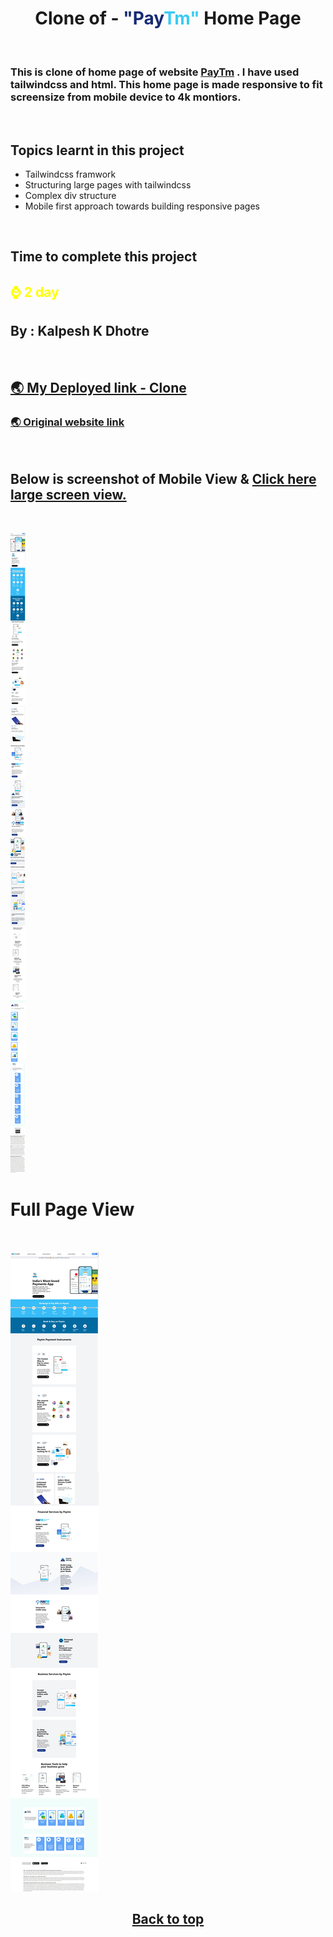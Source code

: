 # <center>**Clone of - <font color="#152b75">"Pay</font><font color="#3acbf4">Tm"</font> Home Page**</center>

<br>

### This is clone of home page of website [PayTm](https://paytm.com/) . I have used tailwindcss and html. This home page is made responsive to fit screensize from mobile device to 4k montiors.

<br>

## Topics learnt in this project

- Tailwindcss framwork
- Structuring large pages with tailwindcss
- Complex div structure 
- Mobile first approach towards building responsive pages

<br>

## Time to complete this project

## <font color="Yellow">**⌚ 2 day**</font>

## **By : Kalpesh K Dhotre**

<br>

<!-- ## [🌏 Deployed link](https://talewindcss-rode-clone.netlify.app/){:target="\_blank"} -->

## <a href="https://tailwindcss-paytm-clone-home.netlify.app/" target="_blank">🌏 My Deployed link - Clone</a>
### <a href="https://paytm.com/" target="_blank">🌏 Original website link</a>

<br>

## Below is screenshot of Mobile View & [Click here large screen view.](#full-page-view)

<br>

![Mobile Resonsive Page Screenshot](./MobileViewPaytm.jpeg)
<br>

# Full Page View

<br>

![Mobile Resonsive Page Screenshot](./BigScreenPayTM.jpeg)
## <center> [Back to top](#centerclone-of---font-color152b75payfontfont-color3acbf4tmfont-home-pagecenter)</center>